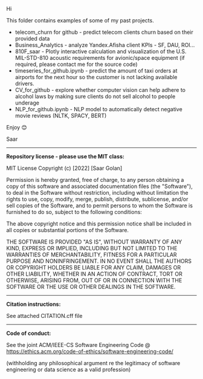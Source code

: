 Hi

This folder contains examples of some of my past projects.

* telecom_churn for github - predict telecom clients churn based on their provided data
* Business_Analytics - analyze Yandex.Afisha client KPIs - SF, DAU, ROI...
* 810F_saar - Plotly interactive calculation and visualization of the U.S. MIL-STD-810 acoustic requirements for avionic/space equipment
  (if required, please contact me for the source code)
* timeseries_for_github.ipynb - predict the amount of taxi orders at airports for the next hour so the customer is not lacking available drivers.  
* CV_for_github - explore whether computer vision can help adhere to alcohol laws by making sure clients do not sell alcohol to people 
  underage
* NLP_for_github.ipynb - NLP model to automatically detect negative movie reviews (NLTK, SPACY, BERT)

Enjoy 😊

Saar

--------------------------------------------------------

<b> Repository license - please use the MIT class: </b>

MIT License
Copyright (c) [2022] [Saar Golan]

Permission is hereby granted, free of charge, to any person obtaining a copy
of this software and associated documentation files (the "Software"), to deal
in the Software without restriction, including without limitation the rights
to use, copy, modify, merge, publish, distribute, sublicense, and/or sell
copies of the Software, and to permit persons to whom the Software is
furnished to do so, subject to the following conditions:

The above copyright notice and this permission notice shall be included in all
copies or substantial portions of the Software.

THE SOFTWARE IS PROVIDED "AS IS", WITHOUT WARRANTY OF ANY KIND, EXPRESS OR
IMPLIED, INCLUDING BUT NOT LIMITED TO THE WARRANTIES OF MERCHANTABILITY,
FITNESS FOR A PARTICULAR PURPOSE AND NONINFRINGEMENT. IN NO EVENT SHALL THE
AUTHORS OR COPYRIGHT HOLDERS BE LIABLE FOR ANY CLAIM, DAMAGES OR OTHER
LIABILITY, WHETHER IN AN ACTION OF CONTRACT, TORT OR OTHERWISE, ARISING FROM,
OUT OF OR IN CONNECTION WITH THE SOFTWARE OR THE USE OR OTHER DEALINGS IN THE
SOFTWARE.

--------------------------------------------

<b> Citation instructions: </b>

See attached CITATION.cff file

--------------------------------------------

<b> Code of conduct: </b>

See the joint ACM/IEEE-CS Software Engineering Code @
https://ethics.acm.org/code-of-ethics/software-engineering-code/

(withholding any philosophical argument re the legitimacy of software engineering or data science as a valid profession)
